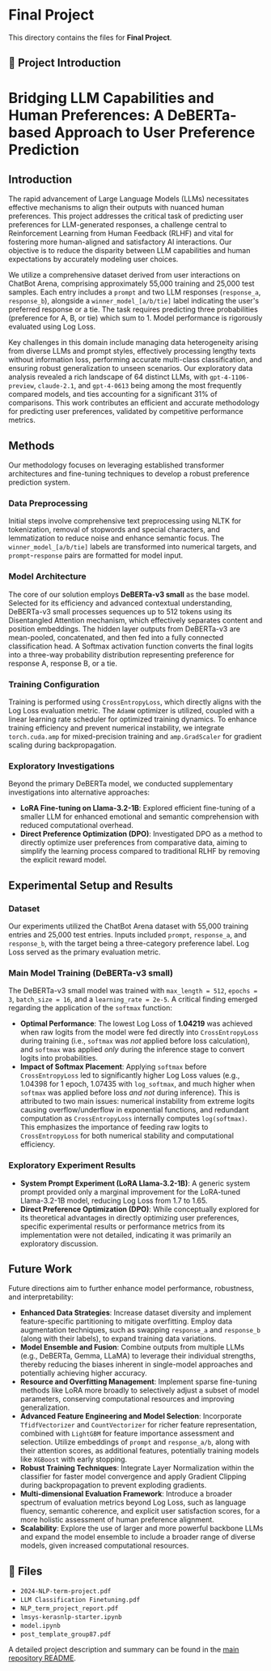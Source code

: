 # Final Project

This directory contains the files for **Final Project**.

## 📄 Project Introduction

# Bridging LLM Capabilities and Human Preferences: A DeBERTa-based Approach to User Preference Prediction

## Introduction

The rapid advancement of Large Language Models (LLMs) necessitates effective mechanisms to align their outputs with nuanced human preferences. This project addresses the critical task of predicting user preferences for LLM-generated responses, a challenge central to Reinforcement Learning from Human Feedback (RLHF) and vital for fostering more human-aligned and satisfactory AI interactions. Our objective is to reduce the disparity between LLM capabilities and human expectations by accurately modeling user choices.

We utilize a comprehensive dataset derived from user interactions on ChatBot Arena, comprising approximately 55,000 training and 25,000 test samples. Each entry includes a `prompt` and two LLM responses (`response_a`, `response_b`), alongside a `winner_model_[a/b/tie]` label indicating the user's preferred response or a tie. The task requires predicting three probabilities (preference for A, B, or tie) which sum to 1. Model performance is rigorously evaluated using Log Loss.

Key challenges in this domain include managing data heterogeneity arising from diverse LLMs and prompt styles, effectively processing lengthy texts without information loss, performing accurate multi-class classification, and ensuring robust generalization to unseen scenarios. Our exploratory data analysis revealed a rich landscape of 64 distinct LLMs, with `gpt-4-1106-preview`, `claude-2.1`, and `gpt-4-0613` being among the most frequently compared models, and ties accounting for a significant 31% of comparisons. This work contributes an efficient and accurate methodology for predicting user preferences, validated by competitive performance metrics.

## Methods

Our methodology focuses on leveraging established transformer architectures and fine-tuning techniques to develop a robust preference prediction system.

### Data Preprocessing
Initial steps involve comprehensive text preprocessing using NLTK for tokenization, removal of stopwords and special characters, and lemmatization to reduce noise and enhance semantic focus. The `winner_model_[a/b/tie]` labels are transformed into numerical targets, and `prompt`-`response` pairs are formatted for model input.

### Model Architecture
The core of our solution employs **DeBERTa-v3 small** as the base model. Selected for its efficiency and advanced contextual understanding, DeBERTa-v3 small processes sequences up to 512 tokens using its Disentangled Attention mechanism, which effectively separates content and position embeddings. The hidden layer outputs from DeBERTa-v3 are mean-pooled, concatenated, and then fed into a fully connected classification head. A Softmax activation function converts the final logits into a three-way probability distribution representing preference for response A, response B, or a tie.

### Training Configuration
Training is performed using `CrossEntropyLoss`, which directly aligns with the Log Loss evaluation metric. The `AdamW` optimizer is utilized, coupled with a linear learning rate scheduler for optimized training dynamics. To enhance training efficiency and prevent numerical instability, we integrate `torch.cuda.amp` for mixed-precision training and `amp.GradScaler` for gradient scaling during backpropagation.

### Exploratory Investigations
Beyond the primary DeBERTa model, we conducted supplementary investigations into alternative approaches:
*   **LoRA Fine-tuning on Llama-3.2-1B**: Explored efficient fine-tuning of a smaller LLM for enhanced emotional and semantic comprehension with reduced computational overhead.
*   **Direct Preference Optimization (DPO)**: Investigated DPO as a method to directly optimize user preferences from comparative data, aiming to simplify the learning process compared to traditional RLHF by removing the explicit reward model.

## Experimental Setup and Results

### Dataset
Our experiments utilized the ChatBot Arena dataset with 55,000 training entries and 25,000 test entries. Inputs included `prompt`, `response_a`, and `response_b`, with the target being a three-category preference label. Log Loss served as the primary evaluation metric.

### Main Model Training (DeBERTa-v3 small)
The DeBERTa-v3 small model was trained with `max_length = 512`, `epochs = 3`, `batch_size = 16`, and a `learning_rate = 2e-5`. A critical finding emerged regarding the application of the `softmax` function:
*   **Optimal Performance**: The lowest Log Loss of **1.04219** was achieved when raw logits from the model were fed directly into `CrossEntropyLoss` during training (i.e., `softmax` was *not* applied before loss calculation), and `softmax` was applied *only* during the inference stage to convert logits into probabilities.
*   **Impact of Softmax Placement**: Applying `softmax` before `CrossEntropyLoss` led to significantly higher Log Loss values (e.g., 1.04398 for 1 epoch, 1.07435 with `log_softmax`, and much higher when `softmax` was applied before loss *and not* during inference). This is attributed to two main issues: numerical instability from extreme logits causing overflow/underflow in exponential functions, and redundant computation as `CrossEntropyLoss` internally computes `log(softmax)`. This emphasizes the importance of feeding raw logits to `CrossEntropyLoss` for both numerical stability and computational efficiency.

### Exploratory Experiment Results
*   **System Prompt Experiment (LoRA Llama-3.2-1B)**: A generic system prompt provided only a marginal improvement for the LoRA-tuned Llama-3.2-1B model, reducing Log Loss from 1.7 to 1.65.
*   **Direct Preference Optimization (DPO)**: While conceptually explored for its theoretical advantages in directly optimizing user preferences, specific experimental results or performance metrics from its implementation were not detailed, indicating it was primarily an exploratory discussion.

## Future Work

Future directions aim to further enhance model performance, robustness, and interpretability:

*   **Enhanced Data Strategies**: Increase dataset diversity and implement feature-specific partitioning to mitigate overfitting. Employ data augmentation techniques, such as swapping `response_a` and `response_b` (along with their labels), to expand training data variations.
*   **Model Ensemble and Fusion**: Combine outputs from multiple LLMs (e.g., DeBERTa, Gemma, LLaMA) to leverage their individual strengths, thereby reducing the biases inherent in single-model approaches and potentially achieving higher accuracy.
*   **Resource and Overfitting Management**: Implement sparse fine-tuning methods like LoRA more broadly to selectively adjust a subset of model parameters, conserving computational resources and improving generalization.
*   **Advanced Feature Engineering and Model Selection**: Incorporate `TfidfVectorizer` and `CountVectorizer` for richer feature representation, combined with `LightGBM` for feature importance assessment and selection. Utilize embeddings of `prompt` and `response_a/b`, along with their attention scores, as additional features, potentially training models like `XGBoost` with early stopping.
*   **Robust Training Techniques**: Integrate Layer Normalization within the classifier for faster model convergence and apply Gradient Clipping during backpropagation to prevent exploding gradients.
*   **Multi-dimensional Evaluation Framework**: Introduce a broader spectrum of evaluation metrics beyond Log Loss, such as language fluency, semantic coherence, and explicit user satisfaction scores, for a more holistic assessment of human preference alignment.
*   **Scalability**: Explore the use of larger and more powerful backbone LLMs and expand the model ensemble to include a broader range of diverse models, given increased computational resources.

## 📂 Files

- `2024-NLP-term-project.pdf`
- `LLM Classification Finetuning.pdf`
- `NLP_term_project_report.pdf`
- `lmsys-kerasnlp-starter.ipynb`
- `model.ipynb`
- `post_template_group87.pdf`

A detailed project description and summary can be found in the [main repository README](../README.md).

